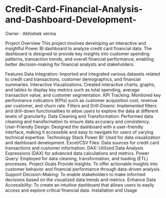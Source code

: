 # Credit-Card-Financial-Analysis-and-Dashboard-Development-

Owner : Abhishek verma

Project Overview
This project involves developing an interactive and insightful Power BI dashboard to analyze credit card financial data. The dashboard is designed to provide key insights into customer spending patterns, transaction trends, and overall financial performance, enabling better decision-making for financial analysts and stakeholders.

Features
Data Integration: Imported and integrated various datasets related to credit card transactions, customer demographics, and financial summaries.
Interactive Visualizations: Created interactive charts, graphs, and tables to display key metrics such as total spending, average transaction value, and customer segmentation.
KPI Tracking: Monitored key performance indicators (KPIs) such as customer acquisition cost, revenue per customer, and churn rate.
Filters and Drill-Downs: Implemented filters and drill-down functionalities to allow users to explore the data at different levels of granularity.
Data Cleaning and Transformation: Performed data cleaning and transformation to ensure data accuracy and consistency.
User-Friendly Design: Designed the dashboard with a user-friendly interface, making it accessible and easy to navigate for users of varying technical expertise.
Technology Stack
Power BI: Used for data visualization and dashboard development.
Excel/CSV Files: Data sources for credit card transactions and customer information.
DAX: Utilized Data Analysis Expressions (DAX) for advanced data calculations and metrics.
Power Query: Employed for data cleaning, transformation, and loading (ETL) processes.
Project Goals
Provide Insights: To offer actionable insights into customer behavior and financial performance through data-driven analysis.
Support Decision-Making: To enable stakeholders to make informed decisions based on the visualized data trends and metrics.
Enhance Data Accessibility: To create an intuitive dashboard that allows users to easily access and explore critical financial data.
Installation and Usage
